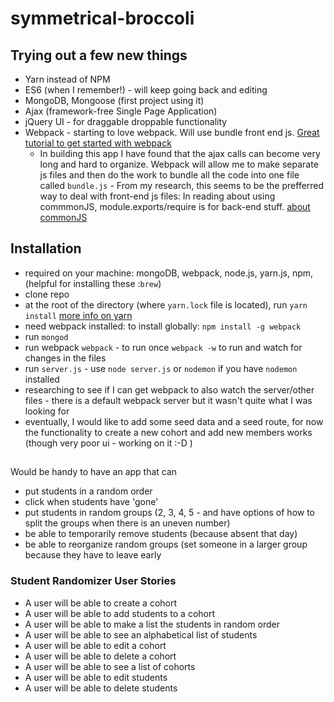 # symmetrical-broccoli

 

## Trying out a few new things

- Yarn instead of NPM
- ES6 (when I remember!) - will keep going back and editing
- MongoDB, Mongoose (first project using it)
- Ajax (framework-free Single Page Application)
- jQuery UI - for draggable droppable functionality
- Webpack - starting to love webpack. Will use bundle front end js.
 [Great tutorial to get started with webpack](https://scotch.io/tutorials/getting-started-with-webpack-module-bundling-magic)
  - In building this app I have found that the ajax calls can become very long and hard to organize. Webpack will allow me to make separate js files and then do the work to bundle all the code into one file called `bundle.js` - From my research, this seems to be the prefferred way to deal with front-end js files: In reading about using commmonJS, module.exports/require is for back-end stuff. 
  [about commonJS](http://know.cujojs.com/tutorials/modules/authoring-cjs-modules)


## Installation
- required on your machine: mongoDB, webpack, node.js, yarn.js, npm, (helpful for installing these :`brew`)
- clone repo
- at the root of the directory (where `yarn.lock` file is located), run `yarn install` [more info on yarn](https://yarnpkg.com/en/docs/getting-started)
- need webpack installed: to install globally: `npm install -g webpack` 
- run `mongod`
- run webpack `webpack` - to run once `webpack -w` to run and watch for changes in the files
- run `server.js` - use `node server.js` or `nodemon` if you have `nodemon` installed
 - researching to see if I can get webpack to also watch the server/other files - there is a default webpack server but it wasn't quite what I was looking for
 - eventually, I would like to add some seed data and a seed route, for now the functionality to create a new cohort and add new members works (though very poor ui - working on it :-D )


##
Would be handy to have an app that can
- put students in a random order
- click when students have 'gone'
- put students in random groups (2, 3, 4, 5 - and have options of how to split the groups when there is an uneven number)
- be able to temporarily remove students (because absent that day)
- be able to reorganize random groups (set someone in a larger group because they have to leave early

### Student Randomizer User Stories

- A user will be able to create a cohort
- A user will be able to add students to a cohort
- A user will be able to make a list the students in random order
- A user will be able to see an alphabetical list of students 
- A user will be able to edit a cohort
- A user will be able to delete a cohort
- A user will be able to see a list of cohorts
- A user will be able to edit students
- A user will be able to delete students





